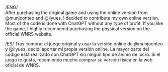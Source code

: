 /ENG/<br>
After purchasing the original game and using the online version from @munjoonteo and @ilyues, I decided to contribute my own online version.<br>
Most of the code is done with ChatGPT without any type of profit.
If you like the game, I highly recommend purchasing the physical version on the official WNRS website.

/ES/
Tras comprar el juego original y usar la versión online de @munjoonteo y @ilyues, decidí aportar mi propia versión online.
La mayor parte del código está realizado con ChatGPT sin ningún tipo de ánimo de lucro.
Si el juego te gusta, recomiendo mucho comprar su versión física en la web oficial de WNRS.
